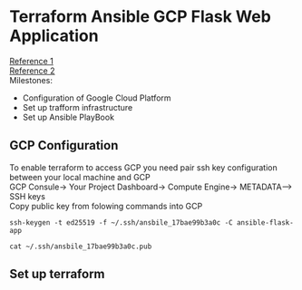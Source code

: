 # Terraform Ansible GCP Flask Web Application
[Reference 1](https://cloud.google.com/docs/terraform/get-started-with-terraform) <br/>
[Reference 2](https://github.com/antonputra/tutorials/tree/main/lessons/101)<br/>
Milestones:<br/>
- Configuration of Google Cloud Platform<br/>
- Set up trafform infrastructure <br/>
- Set up Ansible PlayBook <br/>
## GCP Configuration
To enable terraform to access GCP you need pair ssh key configuration between your local machine and GCP<br/>
GCP Consule-> Your Project Dashboard-> Compute Engine-> METADATA--> SSH keys <br/>
Copy public key from folowing commands into GCP <br/>
```
ssh-keygen -t ed25519 -f ~/.ssh/ansbile_17bae99b3a0c -C ansible-flask-app
```
```
cat ~/.ssh/ansbile_17bae99b3a0c.pub
```
## Set up terraform 
